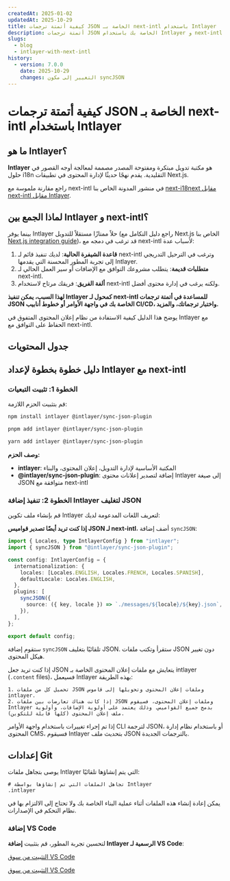 ```yaml
---
createdAt: 2025-01-02
updatedAt: 2025-10-29
title: كيفية أتمتة ترجمات JSON الخاصة بـ next-intl باستخدام Intlayer
description: أتمتة ترجمات JSON الخاصة بك باستخدام Intlayer و next-intl لتعزيز التدويل في تطبيقات Next.js.
slugs:
  - blog
  - intlayer-with-next-intl
history:
  - version: 7.0.0
    date: 2025-10-29
    changes: التغيير إلى مكون syncJSON
---
```


# كيفية أتمتة ترجمات JSON الخاصة بـ next-intl باستخدام Intlayer

## ما هو Intlayer؟

**Intlayer** هو مكتبة تدويل مبتكرة ومفتوحة المصدر مصممة لمعالجة أوجه القصور في حلول i18n التقليدية. يقدم نهجًا حديثًا لإدارة المحتوى في تطبيقات Next.js.

راجع مقارنة ملموسة مع next-intl في منشور المدونة الخاص بنا [next-i18next مقابل next-intl مقابل Intlayer](https://github.com/aymericzip/intlayer/blob/main/docs/blog/ar/next-i18next_vs_next-intl_vs_intlayer.md).

## لماذا الجمع بين Intlayer و next-intl؟

بينما يوفر Intlayer حلاً ممتازًا مستقلاً للتدويل (راجع دليل التكامل مع Next.js الخاص بنا [Next.js integration guide](https://github.com/aymericzip/intlayer/blob/main/docs/docs/ar/intlayer_with_nextjs_16.md))، قد ترغب في دمجه مع next-intl لأسباب عدة:

1. **قاعدة الشيفرة الحالية**: لديك تنفيذ قائم لـ next-intl وترغب في الترحيل التدريجي إلى تجربة المطور المحسنة التي يقدمها Intlayer.
2. **متطلبات قديمة**: يتطلب مشروعك التوافق مع الإضافات أو سير العمل الحالي لـ next-intl.
3. **ألفة الفريق**: فريقك مرتاح لاستخدام next-intl ولكنه يرغب في إدارة محتوى أفضل.

**لهذا السبب، يمكن تنفيذ Intlayer كمحول لـ next-intl للمساعدة في أتمتة ترجمات JSON الخاصة بك في واجهة الأوامر أو خطوط أنابيب CI/CD، واختبار ترجماتك، والمزيد.**

يوضح هذا الدليل كيفية الاستفادة من نظام إعلان المحتوى المتفوق في Intlayer مع الحفاظ على التوافق مع next-intl.

## جدول المحتويات

<TOC/>

## دليل خطوة بخطوة لإعداد Intlayer مع next-intl

### الخطوة 1: تثبيت التبعيات

قم بتثبيت الحزم اللازمة:

```bash packageManager="npm"
npm install intlayer @intlayer/sync-json-plugin
```

```bash packageManager="pnpm"
pnpm add intlayer @intlayer/sync-json-plugin
```

```bash packageManager="yarn"
yarn add intlayer @intlayer/sync-json-plugin
```

**وصف الحزم:**

- **intlayer**: المكتبة الأساسية لإدارة التدويل، إعلان المحتوى، والبناء
- **@intlayer/sync-json-plugin**: إضافة لتصدير إعلانات محتوى Intlayer إلى صيغة JSON متوافقة مع next-intl

### الخطوة 2: تنفيذ إضافة Intlayer لتغليف JSON

قم بإنشاء ملف تكوين Intlayer لتعريف اللغات المدعومة لديك:

**إذا كنت تريد أيضًا تصدير قواميس JSON لـ next-intl**، أضف إضافة `syncJSON`:

```typescript fileName="intlayer.config.ts"
import { Locales, type IntlayerConfig } from "intlayer";
import { syncJSON } from "@intlayer/sync-json-plugin";

const config: IntlayerConfig = {
  internationalization: {
    locales: [Locales.ENGLISH, Locales.FRENCH, Locales.SPANISH],
    defaultLocale: Locales.ENGLISH,
  },
  plugins: [
    syncJSON({
      source: ({ key, locale }) => `./messages/${locale}/${key}.json`,
    }),
  ],
};

export default config;
```

ستقوم إضافة `syncJSON` تلقائيًا بتغليف JSON. ستقرأ وتكتب ملفات JSON دون تغيير هيكل المحتوى.

إذا كنت تريد جعل JSON يتعايش مع ملفات إعلان المحتوى الخاصة بـ intlayer (`.content` files)، فسيعمل Intlayer بهذه الطريقة:

    1. تحميل كل من ملفات JSON وملفات إعلان المحتوى وتحويلها إلى قاموس intlayer.
    2. إذا كانت هناك تعارضات بين ملفات JSON وملفات إعلان المحتوى، فسيقوم Intlayer بدمج جميع القواميس. وذلك يعتمد على أولوية الإضافات، وأولوية ملف إعلان المحتوى (كلها قابلة للتكوين).

إذا تم إجراء تغييرات باستخدام واجهة الأوامر CLI لترجمة JSON، أو باستخدام نظام إدارة المحتوى CMS، فسيقوم Intlayer بتحديث ملف JSON بالترجمات الجديدة.

## إعدادات Git

يوصى بتجاهل ملفات Intlayer التي يتم إنشاؤها تلقائيًا:

```plaintext fileName=".gitignore"
# تجاهل الملفات التي تم إنشاؤها بواسطة Intlayer
.intlayer
```

يمكن إعادة إنشاء هذه الملفات أثناء عملية البناء الخاصة بك ولا تحتاج إلى الالتزام بها في نظام التحكم في الإصدارات.

### إضافة VS Code

لتحسين تجربة المطور، قم بتثبيت **إضافة Intlayer الرسمية لـ VS Code**:

[التثبيت من سوق VS Code](https://marketplace.visualstudio.com/items?itemName=intlayer.intlayer-vs-code-extension)

[التثبيت من سوق VS Code](https://marketplace.visualstudio.com/items?itemName=intlayer.intlayer-vs-code-extension)

